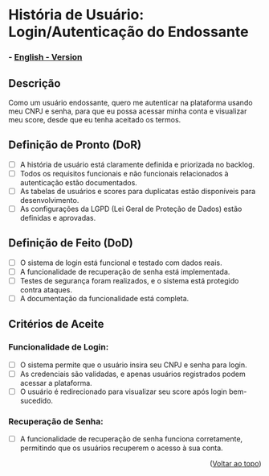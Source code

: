 # História de Usuário: Login/Autenticação do Endossante

### - [English - Version](https://github.com/quarks-team/Projeto-Integrador-SPCGrafeno/blob/main/Documents/userStorys/ENUs/loginAutenticacaoEndorser.md)

## Descrição
Como um usuário endossante, quero me autenticar na plataforma usando meu CNPJ e senha, para que eu possa acessar minha conta e visualizar meu score, desde que eu tenha aceitado os termos.

## Definição de Pronto (DoR)
- [ ] A história de usuário está claramente definida e priorizada no backlog.
- [ ] Todos os requisitos funcionais e não funcionais relacionados à autenticação estão documentados.
- [ ] As tabelas de usuários e scores para duplicatas estão disponíveis para desenvolvimento.
- [ ] As configurações da LGPD (Lei Geral de Proteção de Dados) estão definidas e aprovadas.

## Definição de Feito (DoD)
- [ ] O sistema de login está funcional e testado com dados reais.
- [ ] A funcionalidade de recuperação de senha está implementada.
- [ ] Testes de segurança foram realizados, e o sistema está protegido contra ataques.
- [ ] A documentação da funcionalidade está completa.

## Critérios de Aceite

### Funcionalidade de Login:
- [ ] O sistema permite que o usuário insira seu CNPJ e senha para login.
- [ ] As credenciais são validadas, e apenas usuários registrados podem acessar a plataforma.
- [ ] O usuário é redirecionado para visualizar seu score após login bem-sucedido.

### Recuperação de Senha:
- [ ] A funcionalidade de recuperação de senha funciona corretamente, permitindo que os usuários recuperem o acesso à sua conta.

<p align="right">(<a href="#top">Voltar ao topo</a>)</p>
